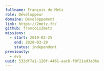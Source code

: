 ```yaml
---
fullname: François de Metz
role: Développeur
domaine: Développement
link: https://2metz.fr/
github: francois2metz
missions:
  - start: 2019-02-25
    end: 2020-03-20
    status: independent
previously:
  - eva
uuid: 532df7a1-120f-4461-aacb-f0f21ad3a36e
---
```

